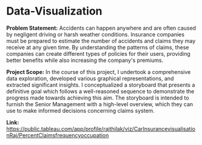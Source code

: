 # Data-Visualization
**Problem Statement:** 
Accidents can happen anywhere and are often caused by negligent driving or harsh weather conditions. Insurance companies must be prepared to estimate the number of accidents and claims they may receive at any given time. By understanding the patterns of claims, these companies can create different types of policies for their users, providing better benefits while also increasing the company's premiums. 

**Project Scope:**
In the course of this project, I undertook a comprehensive data exploration, developed various graphical representations, and extracted significant insights. I conceptualized a storyboard that presents a definitive goal which follows a well-reasoned sequence to demonstrate the progress made towards achieving this aim. The storyboard is intended to furnish the Senior Management with a high-level overview, which they can use to make informed decisions concerning claims system.

**Link:**
https://public.tableau.com/app/profile/rajthilak/viz/CarInsurancevisualisationRaj/PercentClaimsfrequencyoccupation
